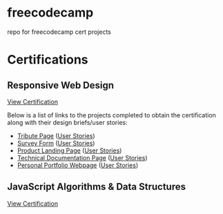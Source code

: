 # freecodecamp
repo for freecodecamp cert projects

# Certifications
## Responsive Web Design 
[View Certification](https://www.freecodecamp.org/certification/mstreet3/responsive-web-design)

Below is a list of links to the projects completed to obtain the certification along with their design briefs/user stories:
  - [Tribute Page](https://codepen.io/mikestreet/full/PNXBpm/) ([User Stories](https://learn.freecodecamp.org/responsive-web-design/responsive-web-design-projects/build-a-tribute-page))
  - [Survey Form](https://mstreet3.github.io/freecodecamp/src/resp-web-design/survey-form/index.html) ([User Stories](https://learn.freecodecamp.org/responsive-web-design/responsive-web-design-projects/build-a-survey-form))
  - [Product Landing Page](https://mstreet3.github.io/freecodecamp/src/resp-web-design/product-page/index.html) ([User Stories](https://learn.freecodecamp.org/responsive-web-design/responsive-web-design-projects/build-a-product-landing-page))
  - [Technical Documentation Page](https://mstreet3.github.io/freecodecamp/src/resp-web-design/tech-docs/index.html) ([User Stories](https://learn.freecodecamp.org/responsive-web-design/responsive-web-design-projects/build-a-technical-documentation-page))
  - [Personal Portfolio Webpage](https://.codepen.io/mikestreet/debug/PNgOMG) ([User Stories](https://learn.freecodecamp.org/responsive-web-design/responsive-web-design-projects/build-a-personal-portfolio-webpage))
 
## JavaScript Algorithms & Data Structures 
[View Certification](https://www.freecodecamp.org/certification/mstreet3/javascript-algorithms-and-data-structures)

